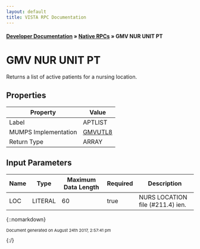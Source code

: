 ```yaml
---
layout: default
title: VISTA RPC Documentation
---
```


#### [Developer Documentation](../index) &#187; [Native RPCs](TableOfContents) &#187; GMV NUR UNIT PT<br/>
# GMV NUR UNIT PT

Returns a list of active patients for a nursing location.

## Properties

Property | Value
--- | ---
Label | APTLIST
MUMPS Implementation | [GMVUTL8](http://code.osehra.org/dox/Routine_GMVUTL8_source.html)
Return Type | ARRAY


## Input Parameters

Name | Type | Maximum Data Length | Required | Description
--- | --- | --- | --- | ---
LOC | LITERAL | 60 | true | NURS LOCATION file (#211.4) ien.



{::nomarkdown} <br/><p style="font-size: 11px">Document generated on August 24th 2017, 2:57:41 pm</p>{:/}